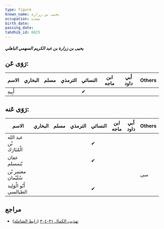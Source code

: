 ```yaml
---
type: figure
known_name: يحيى بن زرارة
occupation: محدث
birth_date:
passing_date:
tahdhib_id: 6825
---
```

##### يحيى بن زرارة بن عبد الكريم السهمي الباهلي

## رَوَى عَن:
| الاسم   | البخاري | مسلم | الترمذي | النسائي | ابن ماجه | أبي داود | Others |
| ------- | ------- | ---- | ------- | ------- | -------- | -------- | ------ |
| أَبِيهِ |         |      |         | ✔       |          |          |        |
## رَوَى عَنه:
| الاسم                    | البخاري | مسلم | الترمذي | النسائي | ابن ماجه | أبي داود | Others |
| ------------------------ | ------- | ---- | ------- | ------- | -------- | -------- | ------ |
| عبد الله بْن الْمُبَارَك |         |      |         | ✔       |          |          |        |
| عفان بْنمسلم             |         |      |         | ✔       |          |          |        |
| معتمر بْن سُلَيْمان      |         |      |         |         |          |          | سى     |
| أَبُو الْوَلِيد الطيالسي |         |      |         | ✔       |          |          |        |
## مراجع
- [تهذيب الكمال ٣١-٣٠٤](obsidian://open?vault=Tahdhib-al-Kamal&file=Figures/٦٨٢٥-يحيى%20بن%20زرارة%20بن%20عبد%20الكريم%20السهمي%20الباهلي) ([رابط الشاملة](https://shamela.ws/book/3722/16852))
